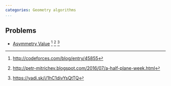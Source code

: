 ```yaml
---
categories: Geometry algorithms
...
```


## Problems
* [Asymmetry Value](https://contest.yandex.com/contest/2540/problems/F/) [^1] [^2] [^3]


[^1]: <http://codeforces.com/blog/entry/45855>
[^2]: <http://petr-mitrichev.blogspot.com/2016/07/a-half-plane-week.html>
[^3]: <https://yadi.sk/i/1hC1divYsQtTQ>
